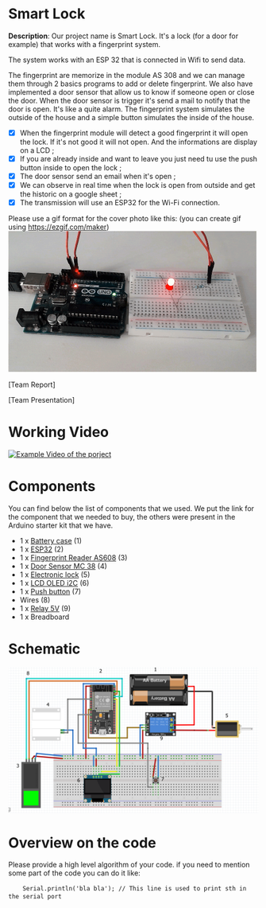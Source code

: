 
# Smart Lock

 **Description**: Our project name is Smart Lock. It's a lock (for a door for example) that works with a fingerprint system.

The system works with an ESP 32 that is connected in Wifi to send data.

The fingerprint are memorize in the module AS 308 and we can manage them through 2 basics programs to add or delete fingerprint. 
We also have implemented a door sensor that allow us to know if someone open or close the door. When the door sensor is trigger it's send a mail to notify that the door is open. It's like a quite alarm. 
The fingerprint system simulates the outside of the house and a simple button simulates the inside of the house.

 - [x] When the fingerprint module will detect a good fingerprint it will open the lock. If it's not good it will not open. And the informations are display on a LCD ;
 - [x] If you are already inside and want to leave you just need tu use the push button inside to open the lock ;
 - [x] The door sensor send an email when it's open ;
 - [x] We can observe in real time when the lock is open from outside and get the historic on a google sheet ;
 - [x] The transmission will use an ESP32 for the Wi-Fi connection.

Please use a gif format for the cover photo like this: (you can create gif using https://ezgif.com/maker)
![Cover GIF](doc/Arduino_LED.gif?raw=true)


[Team Report]

[Team Presentation]

# Working Video

 [![Example Video of the porject](https://img.youtube.com/vi/ucZl6vQ_8Uo/0.jpg)](https://www.youtube.com/watch?v=ucZl6vQ_8Uo)

# Components

You can find below the list of components that we used. We put the link for the component that we needed to buy, the others were present in the Arduino starter kit that we have. 

- 1 x [Battery case](https://www.amazon.fr/ADAPTATEUR-SUPPORT-PILES-BATTERY-HOLDER/dp/B06XWSFY7X/ref=sr_1_6?__mk_fr_FR=%C3%85M%C3%85%C5%BD%C3%95%C3%91&crid=1DLSEWX17195H&dchild=1&keywords=pile+arduino&qid=1610280721&sprefix=pile+ardui%2Caps%2C143&sr=8-6) (1)
- 1 x [ESP32](https://www.amazon.fr/AZDelivery-ESP-32-Dev-compris-eBook/dp/B07Z83MF5W/ref=sr_1_3_sspa?__mk_fr_FR=%C3%85M%C3%85%C5%BD%C3%95%C3%91&dchild=1&keywords=ESP32&qid=1609856750&sr=8-3-spons&psc=1&smid=A1X7QLRQH87QA3&spLa=ZW5jcnlwdGVkUXVhbGlmaWVyPUFMTkxaWDU0SVMzSUYmZW5jcnlwdGVkSWQ9QTA0NzM1NjIyUjQ4U0tKSTQyREtJJmVuY3J5cHRlZEFkSWQ9QTA1NTUzMDQyQlgwNVlZR1YxN0gxJndpZGdldE5hbWU9c3BfYXRmJmFjdGlvbj1jbGlja1JlZGlyZWN0JmRvTm90TG9nQ2xpY2s9dHJ1ZQ==) (2)
- 1 x [Fingerprint Reader AS608](https://www.banggood.com/fr/AS608-Fingerprint-Reader-Sensor-Module-Optical-Fingerprint-Module-Locks-Serial-Communication-Interface-p-1565798.html?rmmds=search&cur_warehouse=CN) (3)
- 1 x [Door Sensor MC 38](https://www.amazon.fr/ARCELI-D%C3%A9tecteur-Fen%C3%AAtre-Filaire-Magn%C3%A9tique/dp/B07DN21G36/ref=sr_1_3?__mk_fr_FR=%C3%85M%C3%85%C5%BD%C3%95%C3%91&dchild=1&keywords=MC-38&qid=1607008136&sr=8-3) (4)
- 1 x [Electronic lock](https://fr.aliexpress.com/item/32820530084.html?src=google&albch=shopping&acnt=248-630-5778&isdl=y&slnk=&plac=&mtctp=&albbt=Gploogle_7_shopping&aff_atform=google&aff_short_key=UneMJZVf&gclsrc=aw.ds&&albagn=888888&&ds_e_adid=438856512841&ds_e_matchtype=&ds_e_device=c&ds_e_network=u&ds_e_product_group_id=743612850874&ds_e_product_id=fr32820530084&ds_e_product_merchant_id=107793888&ds_e_product_country=FR&ds_e_product_language=fr&ds_e_product_channel=online&ds_e_product_store_id=&ds_url_v=2&ds_dest_url=https://fr.aliexpress.com/item/32820530084.html?&albcp=10191220517&albag=107473525088&gclid=Cj0KCQiA5bz-BRD-ARIsABjT4ngLcrbz76fVJdS3s3NXZILdxpqviB7cDmCuHv-OyQ5QIJkoy1qYk40aAn1sEALw_wcB) (5)
- 1 x [LCD OLED i2C](https://www.amazon.fr/azdelivery-64-Pixel-pouces-Arduino-Raspberry/dp/B078J78R45/ref=sr_1_2_sspa?__mk_fr_FR=%C3%85M%C3%85%C5%BD%C3%95%C3%91&crid=JL1P23KVWKIV&dchild=1&keywords=lcd+arduino&qid=1609857311&sprefix=LCD+a%2Caps%2C162&sr=8-2-spons&psc=1&smid=A1X7QLRQH87QA3&spLa=ZW5jcnlwdGVkUXVhbGlmaWVyPUFOODYzMlhOOUlMWVgmZW5jcnlwdGVkSWQ9QTEwMTcwNTUySzlZRlY2OUFCWlMxJmVuY3J5cHRlZEFkSWQ9QTAxODUxNjU1NkxPTFI5SlhFRTkmd2lkZ2V0TmFtZT1zcF9hdGYmYWN0aW9uPWNsaWNrUmVkaXJlY3QmZG9Ob3RMb2dDbGljaz10cnVl) (6)
- 1 x [Push button](https://www.amazon.fr/Youmile-Miniature-Momentary-Commutateur-Bouton-Poussoir/dp/B07Q1BXV7T/ref=sr_1_5?__mk_fr_FR=%C3%85M%C3%85%C5%BD%C3%95%C3%91&crid=1BPEMXFGJT11T&dchild=1&keywords=push+button+arduino&qid=1609857398&sprefix=push+button+%2Caps%2C163&sr=8-5) (7)
- Wires (8)
- 1 x [Relay 5V](https://www.amazon.fr/Keenso-dExtension-D%C3%A9clencheur-Optocoupleur-Arduino/dp/B07Q1H63D6/ref=sr_1_43?__mk_fr_FR=%C3%85M%C3%85%C5%BD%C3%95%C3%91&crid=1QOIYNZW61V32&dchild=1&keywords=relay+5v+arduino&qid=1610284984&sprefix=relay+5v+ar%2Caps%2C152&sr=8-43) (9)
- 1 x Breadboard

# Schematic
![Fritzing](https://github.com/efrei-paris-sud/2020-H-Team-of-2/blob/main/assets/Fritzing%20smarlock%20iot.PNG)

# Overview on the code
Please provide a high level algorithm of your code. if you need to mention some part of the code you can do it like:
```Arduino
	Serial.println('bla bla'); // This line is used to print sth in the serial port
``` 


